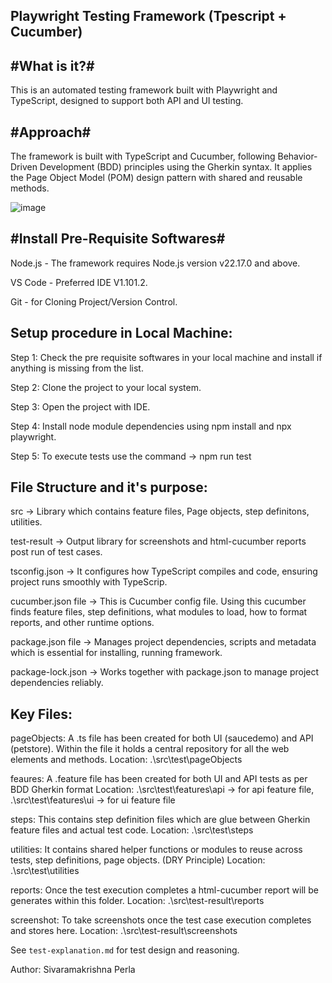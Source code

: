 Playwright Testing Framework (Tpescript + Cucumber)
----------------------------------------------------
#What is it?#
-------------------
This is an automated testing framework built with Playwright and TypeScript, designed to support both API and UI testing.

#Approach#
---------------
The framework is built with TypeScript and Cucumber, following Behavior-Driven Development (BDD) principles using the Gherkin syntax. It applies the Page Object Model (POM) design pattern with shared and reusable methods.

![image](https://github.com/user-attachments/assets/b17e0f48-8c42-48c9-bdf9-cbaa3a1d1e63)


#Install Pre-Requisite Softwares#
--------------------------------------
Node.js - The framework requires Node.js version v22.17.0 and above.

VS Code - Preferred IDE V1.101.2.

Git     - for Cloning Project/Version Control.

 Setup procedure in Local Machine:
 -------------------------------------

 Step 1: Check the pre requisite softwares in your local machine and install if anything is missing from the list.

 Step 2: Clone the project to your local system.

 Step 3: Open the project with IDE.

 Step 4: Install node module dependencies using npm install and npx playwright.

 Step 5: To execute tests use the command -> npm run test


File Structure and it's purpose:
-------------------------------------
src -> Library which contains feature files, Page objects, step definitons, utilities.

test-result -> Output library for screenshots and html-cucumber reports post run of test cases.

tsconfig.json -> It configures how TypeScript compiles and code, ensuring project runs smoothly with TypeScrip.

cucumber.json file -> This is Cucumber config file. Using this cucumber finds feature files, step definitions, what modules to load, how to format reports, and other runtime options.

package.json file -> Manages project dependencies, scripts and metadata which is essential for installing, running framework.

package-lock.json -> Works together with package.json to manage project dependencies reliably. 

Key Files:
-----------
pageObjects: A .ts file has been created for both UI (saucedemo) and API (petstore). Within the file it holds a central repository for all the web elements and methods.
Location: .\src\test\pageObjects

feaures: A .feature file has been created for both UI and API tests as per BDD Gherkin format
Location: .\src\test\features\api -> for api feature file,
          .\src\test\features\ui -> for ui feature file

steps: This contains step definition files which are glue between Gherkin feature files and actual test code.
Location: .\src\test\steps

utilities: It contains shared helper functions or modules to reuse across tests, step definitions, page objects. (DRY Principle)
Location: .\src\test\utilities

reports: Once the test execution completes a html-cucumber report will be generates within this folder.
Location: .\src\test-result\reports

screenshot: To take screenshots once the test case execution completes and stores here.
Location: .\src\test-result\screenshots




See `test-explanation.md` for test design and reasoning.

Author: Sivaramakrishna Perla
